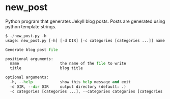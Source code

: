 # new_post
Python program that generates Jekyll blog posts. Posts are generated using python template strings. 

```python
$ ./new_post.py -h
usage: new_post.py [-h] [-d DIR] [-c categories [categories ...]] name title

Generate blog post file

positional arguments:
  name                  the name of the file to write
  title                 blog title

optional arguments:
  -h, --help            show this help message and exit
  -d DIR, --dir DIR     output directory (default: .)
  -c categories [categories ...], --categories categories [categories ...]
```
